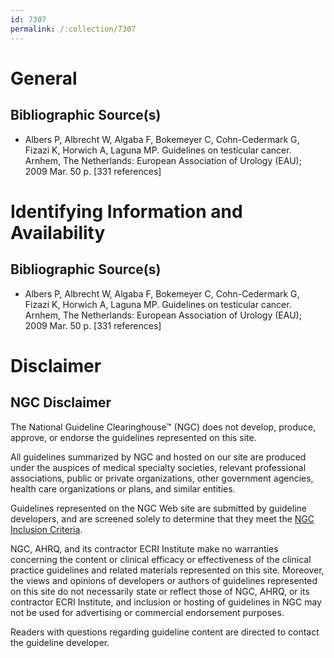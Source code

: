 ```yaml
---
id: 7307
permalink: /:collection/7307
---
```


# General

## Bibliographic Source(s)

- Albers P, Albrecht W, Algaba F, Bokemeyer C, Cohn-Cedermark G, Fizazi K, Horwich A, Laguna MP. Guidelines on testicular cancer. Arnhem, The Netherlands: European Association of Urology (EAU); 2009 Mar. 50 p. [331 references]

# Identifying Information and Availability

## Bibliographic Source(s)

- Albers P, Albrecht W, Algaba F, Bokemeyer C, Cohn-Cedermark G, Fizazi K, Horwich A, Laguna MP. Guidelines on testicular cancer. Arnhem, The Netherlands: European Association of Urology (EAU); 2009 Mar. 50 p. [331 references]

# Disclaimer

## NGC Disclaimer

The National Guideline Clearinghouse™ (NGC) does not develop, produce, approve, or endorse the guidelines represented on this site.

All guidelines summarized by NGC and hosted on our site are produced under the auspices of medical specialty societies, relevant professional associations, public or private organizations, other government agencies, health care organizations or plans, and similar entities.

Guidelines represented on the NGC Web site are submitted by guideline developers, and are screened solely to determine that they meet the [NGC Inclusion Criteria](/help-and-about/summaries/inclusion-criteria).

NGC, AHRQ, and its contractor ECRI Institute make no warranties concerning the content or clinical efficacy or effectiveness of the clinical practice guidelines and related materials represented on this site. Moreover, the views and opinions of developers or authors of guidelines represented on this site do not necessarily state or reflect those of NGC, AHRQ, or its contractor ECRI Institute, and inclusion or hosting of guidelines in NGC may not be used for advertising or commercial endorsement purposes.

Readers with questions regarding guideline content are directed to contact the guideline developer.

